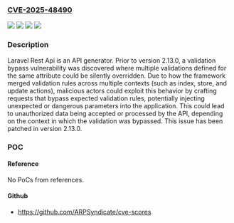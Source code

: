 ### [CVE-2025-48490](https://cve.mitre.org/cgi-bin/cvename.cgi?name=CVE-2025-48490)
![](https://img.shields.io/static/v1?label=Product&message=laravel-rest-api&color=blue)
![](https://img.shields.io/static/v1?label=Version&message=%3C%202.13.0%20&color=brightgreen)
![](https://img.shields.io/static/v1?label=Vulnerability&message=CWE-1173%3A%20Improper%20Use%20of%20Validation%20Framework&color=brightgreen)
![](https://img.shields.io/static/v1?label=Vulnerability&message=CWE-20%3A%20Improper%20Input%20Validation&color=brightgreen)

### Description

Laravel Rest Api is an API generator. Prior to version 2.13.0, a validation bypass vulnerability was discovered where multiple validations defined for the same attribute could be silently overridden. Due to how the framework merged validation rules across multiple contexts (such as index, store, and update actions), malicious actors could exploit this behavior by crafting requests that bypass expected validation rules, potentially injecting unexpected or dangerous parameters into the application. This could lead to unauthorized data being accepted or processed by the API, depending on the context in which the validation was bypassed. This issue has been patched in version 2.13.0.

### POC

#### Reference
No PoCs from references.

#### Github
- https://github.com/ARPSyndicate/cve-scores

